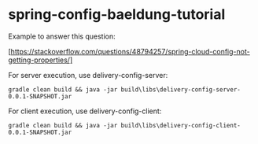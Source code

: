 # spring-config-baeldung-tutorial

Example to answer this question:

[https://stackoverflow.com/questions/48794257/spring-cloud-config-not-getting-properties/]

For server execution, use delivery-config-server:

```console
gradle clean build && java -jar build\libs\delivery-config-server-0.0.1-SNAPSHOT.jar
```

For client execution, use delivery-config-client:

```console
gradle clean build && java -jar build\libs\delivery-config-client-0.0.1-SNAPSHOT.jar
```
